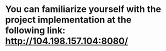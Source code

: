 # You can familiarize yourself with the project implementation at the following link: http://104.198.157.104:8080/
